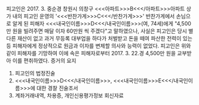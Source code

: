 피고인은 2017. 3. 중순경 창원시 의창구 <<<아파트>>>B<<</아파트>>>아파트 상가 내의 피고인 운영의 '<<<반찬가게>>>C<<</반찬가게>>>' 반찬가게에서 손님으로 알게 된 피해자 <<<내국인이름>>>D<<</내국인이름>>>(여, 74세)에게 "4,500만 원을 빌려주면 매달 이자 60만원 씩 주겠다"고 말하였으나, 사실은 피고인은 당시 별다른 재산이 없고 과거 무등록 대부업을 하다가 처벌받고 돈을 떼여 파산한 전력이 있는 등 피해자에게 정상적으로 원금과 이자를 변제할 의사와 능력이 없었다. 피고인은 위와 같이 피해자를 기망하여 이에 속은 피해자로부터 2017. 3. 22.경 4,500만 원을 교부받아 이를 편취하였다. 증거의 요지
1. 피고인의 법정진술
1. <<<내국인이름>>>D<<</내국인이름>>>, <<<내국인이름>>>E<<</내국인이름>>>에 대한 경찰 진술조서
1. 계좌거래내역, 차용증, 개인신용평가정보 회신자료